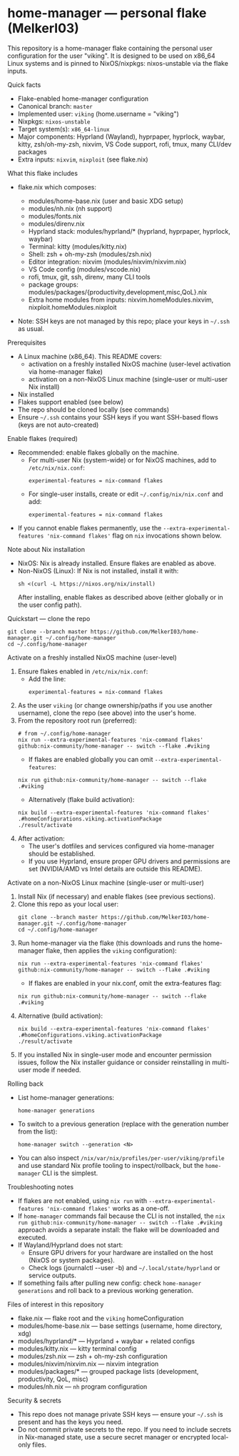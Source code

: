 # home-manager — personal flake (MelkerI03)

This repository is a home-manager flake containing the personal user configuration for the user "viking". It is designed to be used on x86_64 Linux systems and is pinned to NixOS/nixpkgs: nixos-unstable via the flake inputs.

Quick facts
- Flake-enabled home-manager configuration
- Canonical branch: `master`
- Implemented user: `viking` (home.username = "viking")
- Nixpkgs: `nixos-unstable`
- Target system(s): `x86_64-linux`
- Major components: Hyprland (Wayland), hyprpaper, hyprlock, waybar, kitty, zsh/oh-my-zsh, nixvim, VS Code support, rofi, tmux, many CLI/dev packages
- Extra inputs: `nixvim`, `nixploit` (see flake.nix)

What this flake includes
- flake.nix which composes:
  - modules/home-base.nix (user and basic XDG setup)
  - modules/nh.nix (nh support)
  - modules/fonts.nix
  - modules/direnv.nix
  - Hyprland stack: modules/hyprland/* (hyprland, hyprpaper, hyprlock, waybar)
  - Terminal: kitty (modules/kitty.nix)
  - Shell: zsh + oh-my-zsh (modules/zsh.nix)
  - Editor integration: nixvim (modules/nixvim/nixvim.nix)
  - VS Code config (modules/vscode.nix)
  - rofi, tmux, git, ssh, direnv, many CLI tools
  - package groups: modules/packages/{productivity,development,misc,QoL}.nix
  - Extra home modules from inputs: nixvim.homeModules.nixvim, nixploit.homeModules.nixploit

- Note: SSH keys are not managed by this repo; place your keys in `~/.ssh` as usual.

Prerequisites
- A Linux machine (x86_64). This README covers:
  - activation on a freshly installed NixOS machine (user-level activation via home-manager flake)
  - activation on a non-NixOS Linux machine (single-user or multi-user Nix install)
- Nix installed
- Flakes support enabled (see below)
- The repo should be cloned locally (see commands)
- Ensure `~/.ssh` contains your SSH keys if you want SSH-based flows (keys are not auto-created)

Enable flakes (required)
- Recommended: enable flakes globally on the machine.
  - For multi-user Nix (system-wide) or for NixOS machines, add to `/etc/nix/nix.conf`:
    ```
    experimental-features = nix-command flakes
    ```
  - For single-user installs, create or edit `~/.config/nix/nix.conf` and add:
    ```
    experimental-features = nix-command flakes
    ```
- If you cannot enable flakes permanently, use the `--extra-experimental-features 'nix-command flakes'` flag on `nix` invocations shown below.

Note about Nix installation
- NixOS: Nix is already installed. Ensure flakes are enabled as above.
- Non-NixOS (Linux): If Nix is not installed, install it with:
  ```
  sh <(curl -L https://nixos.org/nix/install)
  ```
  After installing, enable flakes as described above (either globally or in the user config path).

Quickstart — clone the repo
```
git clone --branch master https://github.com/MelkerI03/home-manager.git ~/.config/home-manager
cd ~/.config/home-manager
```

Activate on a freshly installed NixOS machine (user-level)
1. Ensure flakes enabled in `/etc/nix/nix.conf`:
   - Add the line:
     ```
     experimental-features = nix-command flakes
     ```
2. As the user `viking` (or change ownership/paths if you use another username), clone the repo (see above) into the user's home.
3. From the repository root run (preferred):
   ```
   # from ~/.config/home-manager
   nix run --extra-experimental-features 'nix-command flakes' github:nix-community/home-manager -- switch --flake .#viking
   ```
   - If flakes are enabled globally you can omit `--extra-experimental-features`:
   ```
   nix run github:nix-community/home-manager -- switch --flake .#viking
   ```
   - Alternatively (flake build activation):
   ```
   nix build --extra-experimental-features 'nix-command flakes' .#homeConfigurations.viking.activationPackage
   ./result/activate
   ```
4. After activation:
   - The user's dotfiles and services configured via home-manager should be established.
   - If you use Hyprland, ensure proper GPU drivers and permissions are set (NVIDIA/AMD vs Intel details are outside this README).

Activate on a non-NixOS Linux machine (single-user or multi-user)
1. Install Nix (if necessary) and enable flakes (see previous sections).
2. Clone this repo as your local user:
   ```
   git clone --branch master https://github.com/MelkerI03/home-manager.git ~/.config/home-manager
   cd ~/.config/home-manager
   ```
3. Run home-manager via the flake (this downloads and runs the home-manager flake, then applies the `viking` configuration):
   ```
   nix run --extra-experimental-features 'nix-command flakes' github:nix-community/home-manager -- switch --flake .#viking
   ```
   - If flakes are enabled in your nix.conf, omit the extra-features flag:
   ```
   nix run github:nix-community/home-manager -- switch --flake .#viking
   ```
4. Alternative (build activation):
   ```
   nix build --extra-experimental-features 'nix-command flakes' .#homeConfigurations.viking.activationPackage
   ./result/activate
   ```
5. If you installed Nix in single-user mode and encounter permission issues, follow the Nix installer guidance or consider reinstalling in multi-user mode if needed.

Rolling back
- List home-manager generations:
  ```
  home-manager generations
  ```
- To switch to a previous generation (replace <N> with the generation number from the list):
  ```
  home-manager switch --generation <N>
  ```
- You can also inspect `/nix/var/nix/profiles/per-user/viking/profile` and use standard Nix profile tooling to inspect/rollback, but the `home-manager` CLI is the simplest.

Troubleshooting notes
- If flakes are not enabled, using `nix run` with `--extra-experimental-features 'nix-command flakes'` works as a one-off.
- If `home-manager` commands fail because the CLI is not installed, the `nix run github:nix-community/home-manager -- switch --flake .#viking` approach avoids a separate install: the flake will be downloaded and executed.
- If Wayland/Hyprland does not start:
  - Ensure GPU drivers for your hardware are installed on the host (NixOS or system packages).
  - Check logs (journalctl --user -b) and `~/.local/state/hyprland` or service outputs.
- If something fails after pulling new config: check `home-manager generations` and roll back to a previous working generation.

Files of interest in this repository
- flake.nix — flake root and the `viking` homeConfiguration
- modules/home-base.nix — base settings (username, home directory, xdg)
- modules/hyprland/* — Hyprland + waybar + related configs
- modules/kitty.nix — kitty terminal config
- modules/zsh.nix — zsh + oh-my-zsh configuration
- modules/nixvim/nixvim.nix — nixvim integration
- modules/packages/* — grouped package lists (development, productivity, QoL, misc)
- modules/nh.nix — `nh` program configuration

Security & secrets
- This repo does not manage private SSH keys — ensure your `~/.ssh` is present and has the keys you need.
- Do not commit private secrets to the repo. If you need to include secrets in Nix-managed state, use a secure secret manager or encrypted local-only files.
